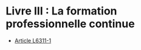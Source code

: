 # Livre III : La formation professionnelle continue 

* [Article L6311-1](./LEGIARTI000021340825.md)
